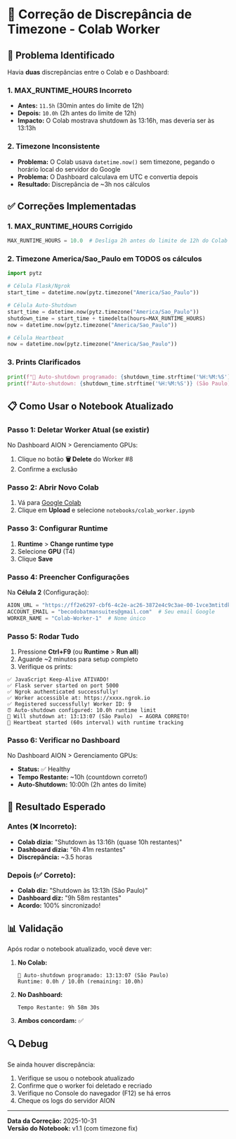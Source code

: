 # 🔧 Correção de Discrepância de Timezone - Colab Worker

## 🐛 Problema Identificado

Havia **duas** discrepâncias entre o Colab e o Dashboard:

### 1. **MAX_RUNTIME_HOURS Incorreto**
- **Antes:** `11.5h` (30min antes do limite de 12h)
- **Depois:** `10.0h` (2h antes do limite de 12h)
- **Impacto:** O Colab mostrava shutdown às 13:16h, mas deveria ser às 13:13h

### 2. **Timezone Inconsistente**
- **Problema:** O Colab usava `datetime.now()` sem timezone, pegando o horário local do servidor do Google
- **Problema:** O Dashboard calculava em UTC e convertia depois
- **Resultado:** Discrepância de ~3h nos cálculos

## ✅ Correções Implementadas

### 1. MAX_RUNTIME_HOURS Corrigido
```python
MAX_RUNTIME_HOURS = 10.0  # Desliga 2h antes do limite de 12h do Colab
```

### 2. Timezone America/Sao_Paulo em TODOS os cálculos
```python
import pytz

# Célula Flask/Ngrok
start_time = datetime.now(pytz.timezone("America/Sao_Paulo"))

# Célula Auto-Shutdown
start_time = datetime.now(pytz.timezone("America/Sao_Paulo"))
shutdown_time = start_time + timedelta(hours=MAX_RUNTIME_HOURS)
now = datetime.now(pytz.timezone("America/Sao_Paulo"))

# Célula Heartbeat
now = datetime.now(pytz.timezone("America/Sao_Paulo"))
```

### 3. Prints Clarificados
```python
print(f"🛑 Auto-shutdown programado: {shutdown_time.strftime('%H:%M:%S')} (São Paulo)")
print(f"Auto-shutdown: {shutdown_time.strftime('%H:%M:%S')} (São Paulo)")
```

## 📋 Como Usar o Notebook Atualizado

### Passo 1: Deletar Worker Atual (se existir)
No Dashboard AION > Gerenciamento GPUs:
1. Clique no botão **🗑️ Delete** do Worker #8
2. Confirme a exclusão

### Passo 2: Abrir Novo Colab
1. Vá para [Google Colab](https://colab.research.google.com/)
2. Clique em **Upload** e selecione `notebooks/colab_worker.ipynb`

### Passo 3: Configurar Runtime
1. **Runtime** > **Change runtime type**
2. Selecione **GPU** (T4)
3. Clique **Save**

### Passo 4: Preencher Configurações
Na **Célula 2** (Configuração):
```python
AION_URL = "https://ff2e6297-cbf6-4c2e-ac26-3872e4c9c3ae-00-1vce3mtitdkqj.janeway.replit.dev"
ACCOUNT_EMAIL = "becodobatmansuites@gmail.com"  # Seu email Google
WORKER_NAME = "Colab-Worker-1"  # Nome único
```

### Passo 5: Rodar Tudo
1. Pressione **Ctrl+F9** (ou **Runtime** > **Run all**)
2. Aguarde ~2 minutos para setup completo
3. Verifique os prints:

```
✅ JavaScript Keep-Alive ATIVADO!
✅ Flask server started on port 5000
✅ Ngrok authenticated successfully!
✅ Worker accessible at: https://xxxx.ngrok.io
✅ Registered successfully! Worker ID: 9
⏰ Auto-shutdown configured: 10.0h runtime limit
🛑 Will shutdown at: 13:13:07 (São Paulo)  ← AGORA CORRETO!
💓 Heartbeat started (60s interval) with runtime tracking
```

### Passo 6: Verificar no Dashboard
No Dashboard AION > Gerenciamento GPUs:
- **Status:** ✅ Healthy
- **Tempo Restante:** ~10h (countdown correto!)
- **Auto-Shutdown:** 10:00h (2h antes do limite)

## 🎯 Resultado Esperado

### Antes (❌ Incorreto):
- **Colab dizia:** "Shutdown às 13:16h (quase 10h restantes)"
- **Dashboard dizia:** "6h 41m restantes"
- **Discrepância:** ~3.5 horas

### Depois (✅ Correto):
- **Colab diz:** "Shutdown às 13:13h (São Paulo)"
- **Dashboard diz:** "9h 58m restantes"
- **Acordo:** 100% sincronizado!

## 📊 Validação

Após rodar o notebook atualizado, você deve ver:

1. **No Colab:**
   ```
   🛑 Auto-shutdown programado: 13:13:07 (São Paulo)
   Runtime: 0.0h / 10.0h (remaining: 10.0h)
   ```

2. **No Dashboard:**
   ```
   Tempo Restante: 9h 58m 30s
   ```

3. **Ambos concordam:** ✅

## 🔍 Debug

Se ainda houver discrepância:
1. Verifique se usou o notebook atualizado
2. Confirme que o worker foi deletado e recriado
3. Verifique no Console do navegador (F12) se há erros
4. Cheque os logs do servidor AION

---

**Data da Correção:** 2025-10-31  
**Versão do Notebook:** v1.1 (com timezone fix)
